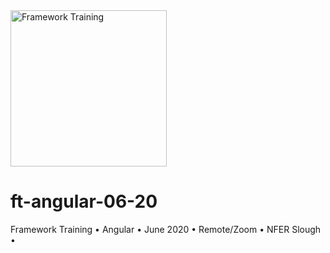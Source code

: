 <a href="https://www.frameworktraining.co.uk/">
  <img
    height="250"
    width="250"
    alt="Framework Training"
    src="https://github.com/JohnCoumbe/ft-angular-06-20-public/blob/master/ft.gif"
  />
</a> 

# ft-angular-06-20
Framework Training • Angular • June 2020 • Remote/Zoom • NFER Slough •
 